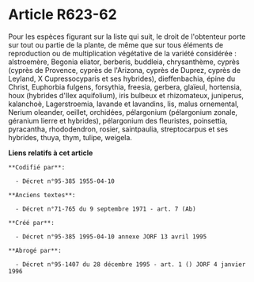 # Article R623-62

Pour les espèces figurant sur la liste qui suit, le droit de l'obtenteur porte sur tout ou partie de la plante, de même que
sur tous éléments de reproduction ou de multiplication végétative de la variété considérée : alstroemère, Begonia eliator,
berberis, buddleia, chrysanthème, cyprès (cyprès de Provence, cyprès de l'Arizona, cyprès de Duprez, cyprès de Leyland, X
Cupressocyparis et ses hybrides), dieffenbachia, épine du Christ, Euphorbia fulgens, forsythia, freesia, gerbera, glaïeul,
hortensia, houx (hybrides d'Ilex aquifolium), iris bulbeux et rhizomateux, juniperus, kalanchoè, Lagerstroemia, lavande et
lavandins, lis, malus ornemental, Nerium oleander, oeillet, orchidées, pélargonium (pélargonium zonale, géranium lierre et
hybrides), pélargonium des fleuristes, poinsettia, pyracantha, rhododendron, rosier, saintpaulia, streptocarpus et ses
hybrides, thuya, thym, tulipe, weigela.

**Liens relatifs à cet article**

	**Codifié par**:

	  - Décret n°95-385 1955-04-10

	**Anciens textes**:

	  - Décret n°71-765 du 9 septembre 1971 - art. 7 (Ab)

	**Créé par**:

	  - Décret n°95-385 1995-04-10 annexe JORF 13 avril 1995

	**Abrogé par**:

	  - Décret n°95-1407 du 28 décembre 1995 - art. 1 () JORF 4 janvier 1996
